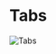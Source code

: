 # Tabs

![Tabs](https://user-images.githubusercontent.com/117539520/210652077-49f1b0e9-2db1-42bb-8c4e-c98f8d036c49.png)
